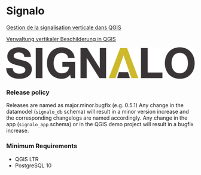 # Signalo

[Gestion de la signalisation verticale dans QGIS](https://signalo.ch)

[Verwaltung vertikaler Beschilderung in QGIS](https://signalo.ch/de)

![Signalo Logo](./images/logo_full.svg)

### Release policy

Releases are named as major.minor.bugfix (e.g. 0.5.1)
Any change in the datamodel (`signalo_db` schema) will result in a minor version increase and the corresponding changelogs are named accordingly.
Any change in the app (`signalo_app` schema) or in the QGIS demo project will result in a bugfix increase.

### Minimum Requirements

  * QGIS LTR
  * PostgreSQL 10

